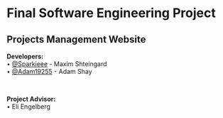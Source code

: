 # Final Software Engineering Project
## Projects Management Website
  <b>Developers:</b><br />
  • <a href="https://github.com/Sparkiee">@Sparkieee</a> - Maxim Shteingard<br />
  • <a href="https://github.com/Adam19255">@Adam19255</a> - Adam Shay

<br />

<b>Project Advisor:</b><br />
• Eli Engelberg
